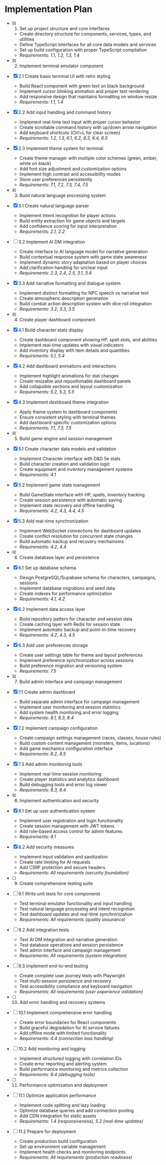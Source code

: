 # Implementation Plan

- [x] 1. Set up project structure and core interfaces
  - Create directory structure for components, services, types, and utilities
  - Define TypeScript interfaces for all core data models and services
  - Set up build configuration with proper TypeScript compilation
  - _Requirements: 1.1, 1.2, 1.3, 1.4_

- [x] 2. Implement terminal emulator component
- [x] 2.1 Create basic terminal UI with retro styling
  - Build React component with green text on black background
  - Implement cursor blinking animation and proper text rendering
  - Add responsive design that maintains formatting on window resize
  - _Requirements: 1.1, 1.4_

- [x] 2.2 Add input handling and command history
  - Implement real-time text input with proper cursor behavior
  - Create scrollable command history with up/down arrow navigation
  - Add keyboard shortcuts (Ctrl+L for clear screen)
  - _Requirements: 1.2, 1.3, 6.1, 6.2, 6.3, 6.4, 6.5_

- [x] 2.3 Implement theme system for terminal
  - Create theme manager with multiple color schemes (green, amber, white on black)
  - Add font size adjustment and customization options
  - Implement high contrast and accessibility modes
  - Store user preferences persistently
  - _Requirements: 7.1, 7.2, 7.3, 7.4, 7.5_

- [x] 3. Build natural language processing system
- [x] 3.1 Create natural language parser
  - Implement intent recognition for player actions
  - Build entity extraction for game objects and targets
  - Add confidence scoring for input interpretation
  - _Requirements: 2.1, 2.2_

- [ ] 3.2 Implement AI DM integration
  - Create interface to AI language model for narrative generation
  - Build contextual response system with game state awareness
  - Implement dynamic story adaptation based on player choices
  - Add clarification handling for unclear input
  - _Requirements: 2.3, 2.4, 2.5, 3.1, 3.4_

- [x] 3.3 Add narrative formatting and dialogue system
  - Implement distinct formatting for NPC speech vs narrative text
  - Create atmospheric description generation
  - Build combat action description system with dice roll integration
  - _Requirements: 3.2, 3.3, 3.5_

- [x] 4. Create player dashboard component
- [x] 4.1 Build character stats display
  - Create dashboard component showing HP, spell slots, and abilities
  - Implement real-time updates with visual indicators
  - Add inventory display with item details and quantities
  - _Requirements: 5.1, 5.4_

- [x] 4.2 Add dashboard animations and interactions
  - Implement highlight animations for stat changes
  - Create resizable and repositionable dashboard panels
  - Add collapsible sections and layout customization
  - _Requirements: 5.2, 5.3, 5.5_

- [x] 4.3 Implement dashboard theme integration
  - Apply theme system to dashboard components
  - Ensure consistent styling with terminal themes
  - Add dashboard-specific customization options
  - _Requirements: 7.1, 7.3, 7.5_

- [x] 5. Build game engine and session management
- [x] 5.1 Create character data models and validation
  - Implement Character interface with D&D 5e stats
  - Build character creation and validation logic
  - Create equipment and inventory management systems
  - _Requirements: 4.1_

- [x] 5.2 Implement game state management
  - Build GameState interface with HP, spells, inventory tracking
  - Create session persistence with automatic saving
  - Implement state recovery and offline handling
  - _Requirements: 4.2, 4.3, 4.4, 4.5_

- [x] 5.3 Add real-time synchronization
  - Implement WebSocket connections for dashboard updates
  - Create conflict resolution for concurrent state changes
  - Build automatic backup and recovery mechanisms
  - _Requirements: 4.2, 4.4_

- [x] 6. Create database layer and persistence
- [x] 6.1 Set up database schema
  - Design PostgreSQL/Supabase schema for characters, campaigns, sessions
  - Implement database migrations and seed data
  - Create indexes for performance optimization
  - _Requirements: 4.1, 4.2_

- [x] 6.2 Implement data access layer
  - Build repository pattern for character and session data
  - Create caching layer with Redis for session state
  - Implement automatic backup and point-in-time recovery
  - _Requirements: 4.2, 4.3, 4.5_

- [x] 6.3 Add user preferences storage
  - Create user settings table for theme and layout preferences
  - Implement preference synchronization across sessions
  - Build preference migration and versioning system
  - _Requirements: 7.5_

- [x] 7. Build admin interface and campaign management
- [x] 7.1 Create admin dashboard
  - Build separate admin interface for campaign management
  - Implement user monitoring and session statistics
  - Add system health monitoring and error logging
  - _Requirements: 8.1, 8.3, 8.4_

- [x] 7.2 Implement campaign configuration
  - Create campaign settings management (races, classes, house rules)
  - Build custom content management (monsters, items, locations)
  - Add game mechanics configuration interface
  - _Requirements: 8.2, 8.5_

- [x] 7.3 Add admin monitoring tools
  - Implement real-time session monitoring
  - Create player statistics and analytics dashboard
  - Build debugging tools and error log viewer
  - _Requirements: 8.3, 8.4_

- [x] 8. Implement authentication and security
- [x] 8.1 Set up user authentication system
  - Implement user registration and login functionality
  - Create session management with JWT tokens
  - Add role-based access control for admin features
  - _Requirements: 8.1_

- [x] 8.2 Add security measures
  - Implement input validation and sanitization
  - Create rate limiting for AI requests
  - Add CSRF protection and secure headers
  - _Requirements: All requirements (security foundation)_

- [ ] 9. Create comprehensive testing suite
- [ ] 9.1 Write unit tests for core components
  - Test terminal emulator functionality and input handling
  - Test natural language processing and intent recognition
  - Test dashboard updates and real-time synchronization
  - _Requirements: All requirements (quality assurance)_

- [ ] 9.2 Add integration tests
  - Test AI DM integration and narrative generation
  - Test database operations and session persistence
  - Test admin interface and campaign management
  - _Requirements: All requirements (system integration)_

- [ ] 9.3 Implement end-to-end testing
  - Create complete user journey tests with Playwright
  - Test multi-session persistence and recovery
  - Test accessibility compliance and keyboard navigation
  - _Requirements: All requirements (user experience validation)_

- [ ] 10. Add error handling and recovery systems
- [ ] 10.1 Implement comprehensive error handling
  - Create error boundaries for React components
  - Build graceful degradation for AI service failures
  - Add offline mode with limited functionality
  - _Requirements: 4.4 (connection loss handling)_

- [ ] 10.2 Add monitoring and logging
  - Implement structured logging with correlation IDs
  - Create error reporting and alerting system
  - Build performance monitoring and metrics collection
  - _Requirements: 8.4 (debugging tools)_

- [ ] 11. Performance optimization and deployment
- [ ] 11.1 Optimize application performance
  - Implement code splitting and lazy loading
  - Optimize database queries and add connection pooling
  - Add CDN integration for static assets
  - _Requirements: 1.4 (responsiveness), 5.2 (real-time updates)_

- [ ] 11.2 Prepare for deployment
  - Create production build configuration
  - Set up environment variable management
  - Implement health checks and monitoring endpoints
  - _Requirements: All requirements (production readiness)_